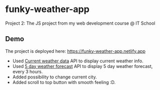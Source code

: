 # funky-weather-app

Project 2: The JS project from my web development course @ IT School

## Demo

The project is deployed here: https://funky-weather-app.netlify.app

- Used [Current weather data](https://openweathermap.org/current) API to display current weather info.
- Used [5 day weather forecast](https://openweathermap.org/forecast5) API to display 5 day weather forecast, every 3 hours.
- Added possibility to change current city.
- Added scroll to top button with smooth feeling :D.
